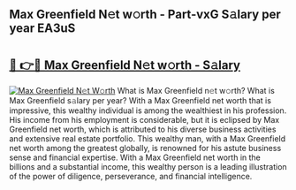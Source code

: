 ## Max Greenfield N𝚎t w𝚘rth - Part-vxG S𝚊lary per year EA3uS

# <h2><a href="http://gc0cfmc.nevu.top/?p=Max+Greenfield">🔗 👉🔴 Max Greenfield N𝚎t w𝚘rth - S𝚊lary</a></h2>

[![Max Greenfield N𝚎t W𝚘rth](https://i.imgur.com/Oavwk0R.jpeg)](http://gc0cfmc.nevu.top/?p=Max+Greenfield)
What is Max Greenfield n𝚎t w𝚘rth? What is Max Greenfield s𝚊lary per year?
With a Max Greenfield net worth that is impressive, this wealthy individual is among the wealthiest in his profession. His income from his employment is considerable, but it is eclipsed by Max Greenfield net worth, which is attributed to his diverse business activities and extensive real estate portfolio. This wealthy man, with a Max Greenfield net worth among the greatest globally, is renowned for his astute business sense and financial expertise. With a Max Greenfield net worth in the billions and a substantial income, this wealthy person is a leading illustration of the power of diligence, perseverance, and financial intelligence.
